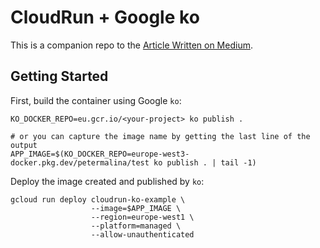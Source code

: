 # CloudRun + Google ko

This is a companion repo to the [Article Written on Medium](https://medium.com/@peter.malina/noops-go-on-cloud-run-689d92215c5c?sk=1b5e8f716686ddffa1b73c4a652b84d1).

## Getting Started

First, build the container using Google `ko`:
```shell script
KO_DOCKER_REPO=eu.gcr.io/<your-project> ko publish .

# or you can capture the image name by getting the last line of the output
APP_IMAGE=$(KO_DOCKER_REPO=europe-west3-docker.pkg.dev/petermalina/test ko publish . | tail -1)
```

Deploy the image created and published by `ko`:
```shell script
gcloud run deploy cloudrun-ko-example \
                  --image=$APP_IMAGE \
                  --region=europe-west1 \
                  --platform=managed \
                  --allow-unauthenticated
```